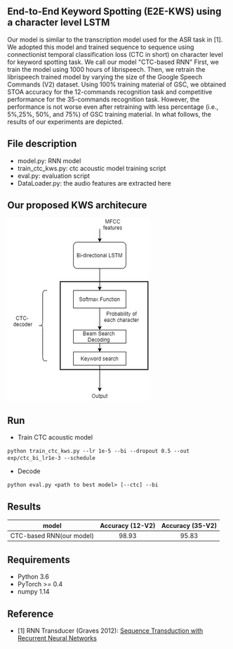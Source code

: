 ## End-to-End Keyword Spotting (E2E-KWS) using a character level  LSTM 

Our model is similar to the transcription model used for the ASR task in [1]. We adopted this model and trained sequence to sequence using connectionist temporal classification loss (CTC in short) on character level for keyword spotting task. We call our model  "CTC-based RNN"  First, we train the model using 1000 hours of librispeech.  Then, we retrain the librispeech trained model by varying the size of the Google Speech Commands (V2) dataset. Using 100% training material of GSC, we obtained STOA accuracy for the 12-commands recognition task and competitive performance for the 35-commands recognition task. However, the performance is not worse even after retraining with less percentage (i.e., 5%,25%, 50%, and 75%) of GSC training material. In what follows, the results of our experiments are depicted.  



## File description
* model.py: RNN model
* train_ctc_kws.py: ctc acoustic model training script
* eval.py: evaluation script
* DataLoader.py: the audio features are extracted here


## Our proposed KWS architecure  
<img src="conf/KWS.jpg"/>


## Run


* Train CTC acoustic model
```
python train_ctc_kws.py --lr 1e-5 --bi --dropout 0.5 --out exp/ctc_bi_lr1e-3 --schedule
```


* Decode 
```
python eval.py <path to best model> [--ctc] --bi
```

## Results

|model|Accuracy (12-V2) |Accuracy (35-V2)|
|:-----------------:|:-------:|:-------:|
|CTC-based RNN(our model)  |98.93 | 95.83|



## Requirements
* Python 3.6
* PyTorch >= 0.4
* numpy 1.14

## Reference
* [1] RNN Transducer (Graves 2012): [Sequence Transduction with Recurrent Neural Networks](https://arxiv.org/abs/1211.3711)
